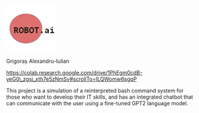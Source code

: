 ![logo](https://github.com/grigo210/robot.ai/blob/main/logo_robot.ai.png "robot.ai")

Grigoraș Alexandru-Iulian

https://colab.research.google.com/drive/1PhEgm0cdB-yeG0i_zgsj_xth7e5zNmSv#scrollTo=ILQWomw6sgqP

This project is a simulation of a reinterpreted bash command system for those who want to develop their IT skills, and has an integrated chatbot that can communicate with the user using a fine-tuned GPT2 language model.
